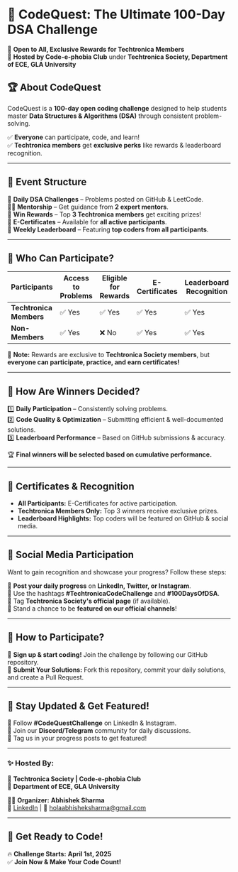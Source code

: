 # 📌 CodeQuest: The Ultimate 100-Day DSA Challenge

🚀 **Open to All, Exclusive Rewards for Techtronica Members**  
🔹 **Hosted by Code-e-phobia Club** under **Techtronica Society, Department of ECE, GLA University**  

## 🏆 About CodeQuest  
CodeQuest is a **100-day open coding challenge** designed to help students master **Data Structures & Algorithms (DSA)** through consistent problem-solving.  

✅ **Everyone** can participate, code, and learn!  
✅ **Techtronica members** get **exclusive perks** like rewards & leaderboard recognition.  

---  

## 🎯 Event Structure  
📖 **Daily DSA Challenges** – Problems posted on GitHub & LeetCode.  
👨‍🏫 **Mentorship** – Get guidance from **2 expert mentors**.  
🏅 **Win Rewards** – Top **3 Techtronica members** get exciting prizes!  
📜 **E-Certificates** – Available for **all active participants**.  
📢 **Weekly Leaderboard** – Featuring **top coders from all participants**.  

---  

## 📝 Who Can Participate?  
| Participants           | Access to Problems | Eligible for Rewards | E-Certificates | Leaderboard Recognition |
|----------------------|-------------------|-------------------|-----------------|---------------------|
| **Techtronica Members** | ✅ Yes | ✅ Yes | ✅ Yes | ✅ Yes |
| **Non-Members** | ✅ Yes | ❌ No | ✅ Yes | ✅ Yes |

📌 **Note:** Rewards are exclusive to **Techtronica Society members**, but **everyone can participate, practice, and earn certificates!**  

---  

## 🏅 How Are Winners Decided?  
1️⃣ **Daily Participation** – Consistently solving problems.  
2️⃣ **Code Quality & Optimization** – Submitting efficient & well-documented solutions.  
3️⃣ **Leaderboard Performance** – Based on GitHub submissions & accuracy.  

🏆 **Final winners will be selected based on cumulative performance.**  

---  

## 📜 Certificates & Recognition  
- **All Participants:** E-Certificates for active participation.  
- **Techtronica Members Only:** Top 3 winners receive exclusive prizes.  
- **Leaderboard Highlights:** Top coders will be featured on GitHub & social media.  

---  

## 📢 Social Media Participation  
Want to gain recognition and showcase your progress? Follow these steps:  

📍 **Post your daily progress** on **LinkedIn, Twitter, or Instagram**.  
📍 Use the hashtags **#TechtronicaCodeChallenge** and **#100DaysOfDSA**.  
📍 Tag **Techtronica Society's official page** (if available).  
📍 Stand a chance to be **featured on our official channels**!  

---  

## 🔗 How to Participate?  
📍 **Sign up & start coding!** Join the challenge by following our GitHub repository.  
📍 **Submit Your Solutions:** Fork this repository, commit your daily solutions, and create a Pull Request.  

---  

## 📣 Stay Updated & Get Featured!  
🔹 Follow **#CodeQuestChallenge** on LinkedIn & Instagram.  
🔹 Join our **Discord/Telegram** community for daily discussions.  
🔹 Tag us in your progress posts to get featured!  

---  

### ✨ Hosted By:  
🚀 **Techtronica Society | Code-e-phobia Club**  
📍 **Department of ECE, GLA University**  

👨‍💻 **Organizer:** **Abhishek Sharma**  
🔗 [LinkedIn](https://www.linkedin.com/in/abhishek-sharma-19april1965/) | 📧 holaabhisheksharma@gmail.com  

---  

## 📌 Get Ready to Code!  
🔥 **Challenge Starts:** **April 1st, 2025**  
✅ **Join Now & Make Your Code Count!**
